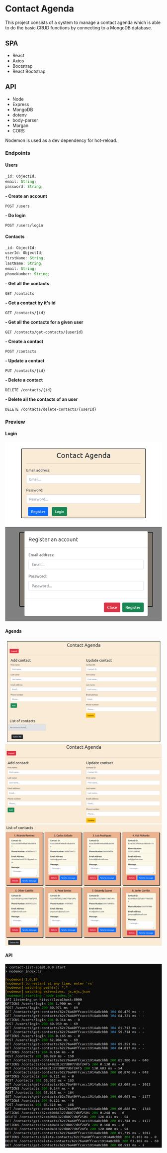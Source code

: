 # Contact Agenda

This project consists of a system to manage a contact agenda which is able to do the basic CRUD functions by connecting to a MongoDB database.

## SPA

- React
- Axios
- Bootstrap
- React Bootstrap

## API

- Node
- Express
- MongoDB
- dotenv
- body-parser
- Morgan
- CORS

Nodemon is used as a dev dependency for hot-reload.

### Endpoints

#### Users

```js
_id: ObjectId;
email: String;
password: String;
```

**- Create an account**

`POST /users`

**- Do login**

`POST /users/login`

#### Contacts

```js
_id: ObjectId;
userId: ObjectId;
firstName: String;
lastName: String;
email: String;
phoneNumber: String;
```

**- Get all the contacts**

`GET /contacts`

**- Get a contact by it's id**

`GET /contacts/{id}`

**- Get all the contacts for a given user**

`GET /contacts/get-contacts/{userId}`

**- Create a contact**

`POST /contacts`

**- Update a contact**

`PUT /contacts/{id}`

**- Delete a contact**

`DELETE /contacts/{id}`

**- Delete all the contacts of an user**

`DELETE /contacts/delete-contacts/{userId}`

### Preview

#### Login

![login](./docs/login_demo.png)
![register](./docs/register_demo.png)

#### Agenda

![no-contact](./docs/nocontact_demo.png)
![add-edit](./docs/addedit_demo.png)
![contacts](./docs/contact_demo.png)

#### API

![api](./docs/api_demo.png)
